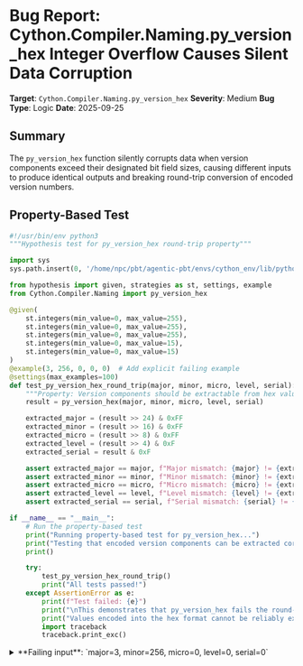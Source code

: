 # Bug Report: Cython.Compiler.Naming.py_version_hex Integer Overflow Causes Silent Data Corruption

**Target**: `Cython.Compiler.Naming.py_version_hex`
**Severity**: Medium
**Bug Type**: Logic
**Date**: 2025-09-25

## Summary

The `py_version_hex` function silently corrupts data when version components exceed their designated bit field sizes, causing different inputs to produce identical outputs and breaking round-trip conversion of encoded version numbers.

## Property-Based Test

```python
#!/usr/bin/env python3
"""Hypothesis test for py_version_hex round-trip property"""

import sys
sys.path.insert(0, '/home/npc/pbt/agentic-pbt/envs/cython_env/lib/python3.13/site-packages')

from hypothesis import given, strategies as st, settings, example
from Cython.Compiler.Naming import py_version_hex

@given(
    st.integers(min_value=0, max_value=255),
    st.integers(min_value=0, max_value=255),
    st.integers(min_value=0, max_value=255),
    st.integers(min_value=0, max_value=15),
    st.integers(min_value=0, max_value=15)
)
@example(3, 256, 0, 0, 0)  # Add explicit failing example
@settings(max_examples=100)
def test_py_version_hex_round_trip(major, minor, micro, level, serial):
    """Property: Version components should be extractable from hex value"""
    result = py_version_hex(major, minor, micro, level, serial)

    extracted_major = (result >> 24) & 0xFF
    extracted_minor = (result >> 16) & 0xFF
    extracted_micro = (result >> 8) & 0xFF
    extracted_level = (result >> 4) & 0xF
    extracted_serial = result & 0xF

    assert extracted_major == major, f"Major mismatch: {major} != {extracted_major}"
    assert extracted_minor == minor, f"Minor mismatch: {minor} != {extracted_minor}"
    assert extracted_micro == micro, f"Micro mismatch: {micro} != {extracted_micro}"
    assert extracted_level == level, f"Level mismatch: {level} != {extracted_level}"
    assert extracted_serial == serial, f"Serial mismatch: {serial} != {extracted_serial}"

if __name__ == "__main__":
    # Run the property-based test
    print("Running property-based test for py_version_hex...")
    print("Testing that encoded version components can be extracted correctly.")
    print()

    try:
        test_py_version_hex_round_trip()
        print("All tests passed!")
    except AssertionError as e:
        print(f"Test failed: {e}")
        print("\nThis demonstrates that py_version_hex fails the round-trip property:")
        print("Values encoded into the hex format cannot be reliably extracted back.")
        import traceback
        traceback.print_exc()
```

<details>

<summary>
**Failing input**: `major=3, minor=256, micro=0, level=0, serial=0`
</summary>
```
Traceback (most recent call last):
  File "/home/npc/pbt/agentic-pbt/worker_/30/hypo.py", line 42, in <module>
    test_py_version_hex_round_trip()
    ~~~~~~~~~~~~~~~~~~~~~~~~~~~~~~^^
  File "/home/npc/pbt/agentic-pbt/worker_/30/hypo.py", line 11, in test_py_version_hex_round_trip
    st.integers(min_value=0, max_value=255),
               ^^^
  File "/home/npc/pbt/agentic-pbt/envs/cython_env/lib/python3.13/site-packages/hypothesis/core.py", line 2062, in wrapped_test
    _raise_to_user(errors, state.settings, [], " in explicit examples")
    ~~~~~~~~~~~~~~^^^^^^^^^^^^^^^^^^^^^^^^^^^^^^^^^^^^^^^^^^^^^^^^^^^^^
  File "/home/npc/pbt/agentic-pbt/envs/cython_env/lib/python3.13/site-packages/hypothesis/core.py", line 1613, in _raise_to_user
    raise the_error_hypothesis_found
  File "/home/npc/pbt/agentic-pbt/worker_/30/hypo.py", line 30, in test_py_version_hex_round_trip
    assert extracted_minor == minor, f"Minor mismatch: {minor} != {extracted_minor}"
           ^^^^^^^^^^^^^^^^^^^^^^^^
AssertionError: Minor mismatch: 256 != 0
Falsifying explicit example: test_py_version_hex_round_trip(
    major=3,
    minor=256,
    micro=0,
    level=0,
    serial=0,
)
Running property-based test for py_version_hex...
Testing that encoded version components can be extracted correctly.

Test failed: Minor mismatch: 256 != 0

This demonstrates that py_version_hex fails the round-trip property:
Values encoded into the hex format cannot be reliably extracted back.
```
</details>

## Reproducing the Bug

```python
#!/usr/bin/env python3
"""Minimal reproducer for py_version_hex integer overflow bug"""

import sys
sys.path.insert(0, '/home/npc/pbt/agentic-pbt/envs/cython_env/lib/python3.13/site-packages')

from Cython.Compiler.Naming import py_version_hex

# Test 1: Demonstrate that different inputs produce identical outputs
print("=== Test 1: Different inputs produce identical outputs ===")
v1 = py_version_hex(3, 0, 0)
v2 = py_version_hex(3, 256, 0)
print(f"py_version_hex(3, 0, 0)   = {hex(v1)}")
print(f"py_version_hex(3, 256, 0) = {hex(v2)}")
print(f"Same result? {v1 == v2}")
print()

# Test 2: Show that round-trip conversion fails
print("=== Test 2: Round-trip conversion fails ===")
original_minor = 256
result = py_version_hex(3, original_minor, 0)
# Extract the minor version from the hex result
extracted_minor = (result >> 16) & 0xFF
print(f"Original minor version: {original_minor}")
print(f"Encoded hex value: {hex(result)}")
print(f"Extracted minor version: {extracted_minor}")
print(f"Round-trip successful? {original_minor == extracted_minor}")
print()

# Test 3: Show multiple overflow cases
print("=== Test 3: Multiple overflow cases ===")
test_cases = [
    (3, 255, 0),  # Valid (max value)
    (3, 256, 0),  # Overflow by 1
    (3, 257, 0),  # Overflow by 2
    (3, 512, 0),  # Overflow by 256
    (256, 0, 0),  # Major version overflow
    (0, 0, 256),  # Micro version overflow
]

for major, minor, micro in test_cases:
    result = py_version_hex(major, minor, micro)
    extracted_major = (result >> 24) & 0xFF
    extracted_minor = (result >> 16) & 0xFF
    extracted_micro = (result >> 8) & 0xFF

    print(f"Input: ({major}, {minor}, {micro})")
    print(f"  Hex result: {hex(result)}")
    print(f"  Extracted: ({extracted_major}, {extracted_minor}, {extracted_micro})")
    if (major, minor, micro) != (extracted_major, extracted_minor, extracted_micro):
        print(f"  ERROR: Data corruption detected!")
    print()

# Test 4: Show collision - different inputs map to same output
print("=== Test 4: Collision demonstration ===")
colliding_inputs = [
    (3, 0, 0),
    (3, 256, 0),
    (3, 512, 0),
    (3, 768, 0),
]

results = []
for major, minor, micro in colliding_inputs:
    result = py_version_hex(major, minor, micro)
    results.append(result)
    print(f"py_version_hex({major}, {minor}, {micro}) = {hex(result)}")

print(f"\nAll produce the same output? {len(set(results)) == 1}")
print()

# Test 5: Release level and serial overflow
print("=== Test 5: Release level and serial overflow ===")
# Valid release level is 0-15, serial is 0-15
test_cases_level = [
    (3, 0, 0, 15, 15),  # Valid max values
    (3, 0, 0, 16, 0),   # Release level overflow
    (3, 0, 0, 0, 16),   # Release serial overflow
    (3, 0, 0, 255, 255), # Both overflow significantly
]

for major, minor, micro, level, serial in test_cases_level:
    result = py_version_hex(major, minor, micro, level, serial)
    extracted_level = (result >> 4) & 0xF
    extracted_serial = result & 0xF

    print(f"Input level={level}, serial={serial}")
    print(f"  Hex result: {hex(result)}")
    print(f"  Extracted level={extracted_level}, serial={extracted_serial}")
    if level != extracted_level or serial != extracted_serial:
        print(f"  ERROR: Data corruption in release fields!")
    print()
```

<details>

<summary>
Integer overflow causes multiple distinct version tuples to produce identical hex values
</summary>
```
=== Test 1: Different inputs produce identical outputs ===
py_version_hex(3, 0, 0)   = 0x3000000
py_version_hex(3, 256, 0) = 0x3000000
Same result? True

=== Test 2: Round-trip conversion fails ===
Original minor version: 256
Encoded hex value: 0x3000000
Extracted minor version: 0
Round-trip successful? False

=== Test 3: Multiple overflow cases ===
Input: (3, 255, 0)
  Hex result: 0x3ff0000
  Extracted: (3, 255, 0)

Input: (3, 256, 0)
  Hex result: 0x3000000
  Extracted: (3, 0, 0)
  ERROR: Data corruption detected!

Input: (3, 257, 0)
  Hex result: 0x3010000
  Extracted: (3, 1, 0)
  ERROR: Data corruption detected!

Input: (3, 512, 0)
  Hex result: 0x3000000
  Extracted: (3, 0, 0)
  ERROR: Data corruption detected!

Input: (256, 0, 0)
  Hex result: 0x100000000
  Extracted: (0, 0, 0)
  ERROR: Data corruption detected!

Input: (0, 0, 256)
  Hex result: 0x10000
  Extracted: (0, 1, 0)
  ERROR: Data corruption detected!

=== Test 4: Collision demonstration ===
py_version_hex(3, 0, 0) = 0x3000000
py_version_hex(3, 256, 0) = 0x3000000
py_version_hex(3, 512, 0) = 0x3000000
py_version_hex(3, 768, 0) = 0x3000000

All produce the same output? True

=== Test 5: Release level and serial overflow ===
Input level=15, serial=15
  Hex result: 0x30000ff
  Extracted level=15, serial=15

Input level=16, serial=0
  Hex result: 0x3000100
  Extracted level=0, serial=0
  ERROR: Data corruption in release fields!

Input level=0, serial=16
  Hex result: 0x3000010
  Extracted level=1, serial=0
  ERROR: Data corruption in release fields!

Input level=255, serial=255
  Hex result: 0x3000fff
  Extracted level=15, serial=15
  ERROR: Data corruption in release fields!

```
</details>

## Why This Is A Bug

This bug violates the fundamental contract of the `py_version_hex` function, which implements Python's PY_VERSION_HEX standard for encoding version numbers as 32-bit integers. The standard explicitly defines bit allocations for each component:

1. **Bits 31-24**: Major version (8 bits, valid range: 0-255)
2. **Bits 23-16**: Minor version (8 bits, valid range: 0-255)
3. **Bits 15-8**: Micro version (8 bits, valid range: 0-255)
4. **Bits 7-4**: Release level (4 bits, valid range: 0-15)
5. **Bits 3-0**: Release serial (4 bits, valid range: 0-15)

The bug manifests in several critical ways:

- **Silent Data Loss**: Values outside the valid ranges are silently truncated without warning. For example, `minor=256` becomes `minor=0` after encoding.
- **Collision Risk**: Multiple distinct version tuples map to the same hex value (e.g., `(3,0,0)`, `(3,256,0)`, `(3,512,0)` all produce `0x3000000`).
- **Round-Trip Failure**: Encoded values cannot be reliably decoded back to their original components, breaking the bijective property expected of an encoding function.
- **Standard Violation**: The function accepts and processes values that violate the PY_VERSION_HEX specification without validation.

## Relevant Context

The `py_version_hex` function is located in `/home/npc/pbt/agentic-pbt/envs/cython_env/lib/python3.13/site-packages/Cython/Compiler/Naming.py:197-198` and is implemented as a simple bit-shifting operation without any input validation:

```python
def py_version_hex(major, minor=0, micro=0, release_level=0, release_serial=0):
    return (major << 24) | (minor << 16) | (micro << 8) | (release_level << 4) | (release_serial)
```

This function appears to be used internally by Cython for version comparisons and compatibility checks. While Python's actual version numbers will never exceed the valid ranges, the function's generic nature and lack of documentation about constraints make it prone to misuse. The Python C API documentation for `PY_VERSION_HEX` clearly specifies these constraints, which this implementation fails to enforce.

Related documentation:
- Python C API `PY_VERSION_HEX`: https://docs.python.org/3/c-api/apiabiversion.html#c.PY_VERSION_HEX
- Python's `sys.hexversion`: https://docs.python.org/3/library/sys.html#sys.hexversion

## Proposed Fix

Add input validation to ensure all version components are within their valid ranges before encoding:

```diff
 def py_version_hex(major, minor=0, micro=0, release_level=0, release_serial=0):
+    if not (0 <= major <= 255):
+        raise ValueError(f"major version must be 0-255, got {major}")
+    if not (0 <= minor <= 255):
+        raise ValueError(f"minor version must be 0-255, got {minor}")
+    if not (0 <= micro <= 255):
+        raise ValueError(f"micro version must be 0-255, got {micro}")
+    if not (0 <= release_level <= 15):
+        raise ValueError(f"release_level must be 0-15, got {release_level}")
+    if not (0 <= release_serial <= 15):
+        raise ValueError(f"release_serial must be 0-15, got {release_serial}")
     return (major << 24) | (minor << 16) | (micro << 8) | (release_level << 4) | (release_serial)
```